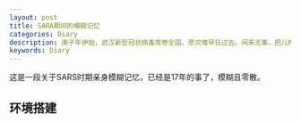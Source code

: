 ```yaml
---
layout: post
title: SARA期间的模糊记忆
categories: Diary
description: 庚子年伊始，武汉新型冠状病毒席卷全国，愿灾难早日过去。闲来无事，把儿时SARS相关模糊的记忆记录下来。
keywords: Diary
---
```


这是一段关于SARS时期亲身模糊记忆，已经是17年的事了，模糊且零散。


## 环境搭建
